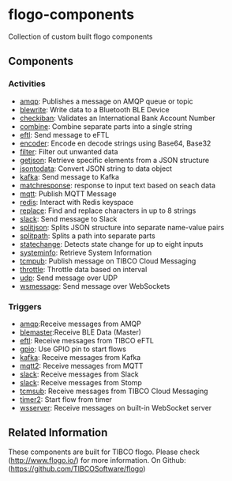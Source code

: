 # flogo-components
Collection of custom built flogo components

## Components

### Activities
* [amqp](activity/amqp): Publishes a message on AMQP queue or topic
* [blewrite](activity/blewrite): Write data to a Bluetooth BLE Device
* [checkiban](activity/checkiban): Validates an International Bank Account Number
* [combine](activity/combine): Combine separate parts into a single string
* [eftl](activity/eftl): Send message to eFTL
* [encoder](activity/encoder): Encode en decode strings using Base64, Base32
* [filter](activity/filter): Filter out unwanted data
* [getjson](activity/getjson): Retrieve specific elements from a JSON structure
* [jsontodata](activity/jsontodata): Convert JSON string to data object
* [kafka](activity/kafka): Send message to Kafka
* [matchresponse](activity/matchresponse): response to input text based on seach data
* [mqtt](activity/mqtt): Publish MQTT Message
* [redis](activity/redis): Interact with Redis keyspace
* [replace](activity/replace): Find and replace characters in up to 8 strings
* [slack](activity/slack): Send message to Slack
* [splitjson](activity/splitjson): Splits JSON structure into separate name-value pairs
* [splitpath](activity/splitpath): Splits a path into separate parts
* [statechange](activity/statechange): Detects state change for up to eight inputs
* [systeminfo](activity/systeminfo): Retrieve System Information
* [tcmpub](activity/tcmpub): Publish message on TIBCO Cloud Messaging
* [throttle](activity/throttle): Throttle data based on interval
* [udp](activity/udp): Send message over UDP
* [wsmessage](activity/wsmessage): Send message over WebSockets

### Triggers
* [amqp](trigger/amqp):Receive messages from AMQP
* [blemaster](trigger/blemaster):Receive BLE Data (Master)
* [eftl](trigger/eftl): Receive messages from TIBCO eFTL
* [gpio](trigger/gpio): Use GPIO pin to start flows
* [kafka](trigger/kafka): Receive messages from Kafka
* [mqtt2](trigger/mqtt2): Receive messages from MQTT
* [slack](trigger/slack): Receive messages from Slack
* [slack](trigger/stomp): Receive messages from Stomp
* [tcmsub](trigger/tcmsub): Receive messages from TIBCO Cloud Messaging
* [timer2](trigger/timer2): Start flow from timer
* [wsserver](trigger/wsserver): Receive messages on built-in WebSocket server


## Related Information
These components are built for TIBCO flogo.
Please check (http://www.flogo.io/) for more information.
On Github: (https://github.com/TIBCOSoftware/flogo)
